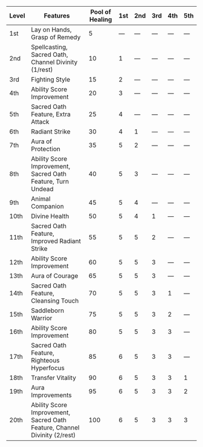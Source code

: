 | Level | Features                                                                  | Pool of Healing | 1st     | 2nd     | 3rd     | 4th     | 5th     |
|-------|---------------------------------------------------------------------------|-----------------|---------|---------|---------|---------|---------|
| 1st   | Lay on Hands, Grasp of Remedy                                             | 5               | &mdash; | &mdash; | &mdash; | &mdash; | &mdash; |
| 2nd   | Spellcasting, Sacred Oath, Channel Divinity (1/rest)                      | 10              | 1       | &mdash; | &mdash; | &mdash; | &mdash; |
| 3rd   | Fighting Style                                                            | 15              | 2       | &mdash; | &mdash; | &mdash; | &mdash; |
| 4th   | Ability Score Improvement                                                 | 20              | 3       | &mdash; | &mdash; | &mdash; | &mdash; |
| 5th   | Sacred Oath Feature, Extra Attack                                         | 25              | 4       | &mdash; | &mdash; | &mdash; | &mdash; |
| 6th   | Radiant Strike                                                            | 30              | 4       | 1       | &mdash; | &mdash; | &mdash; |
| 7th   | Aura of Protection                                                        | 35              | 5       | 2       | &mdash; | &mdash; | &mdash; |
| 8th   | Ability Score Improvement, Sacred Oath Feature, Turn Undead               | 40              | 5       | 3       | &mdash; | &mdash; | &mdash; |
| 9th   | Animal Companion                                                          | 45              | 5       | 4       | &mdash; | &mdash; | &mdash; |
| 10th  | Divine Health                                                             | 50              | 5       | 4       | 1       | &mdash; | &mdash; |
| 11th  | Sacred Oath Feature, Improved Radiant Strike                              | 55              | 5       | 5       | 2       | &mdash; | &mdash; |
| 12th  | Ability Score Improvement                                                 | 60              | 5       | 5       | 3       | &mdash; | &mdash; |
| 13th  | Aura of Courage                                                           | 65              | 5       | 5       | 3       | &mdash; | &mdash; |
| 14th  | Sacred Oath Feature, Cleansing Touch                                      | 70              | 5       | 5       | 3       | 1       | &mdash; |
| 15th  | Saddleborn Warrior                                                        | 75              | 5       | 5       | 3       | 2       | &mdash; |
| 16th  | Ability Score Improvement                                                 | 80              | 5       | 5       | 3       | 3       | &mdash; |
| 17th  | Sacred Oath Feature, Righteous Hyperfocus                                 | 85              | 6       | 5       | 3       | 3       | &mdash; |
| 18th  | Transfer Vitality                                                         | 90              | 6       | 5       | 3       | 3       | 1       |
| 19th  | Aura Improvements                                                         | 95              | 6       | 5       | 3       | 3       | 2       |
| 20th  | Ability Score Improvement, Sacred Oath Feature, Channel Divinity (2/rest) | 100             | 6       | 5       | 3       | 3       | 3       |

